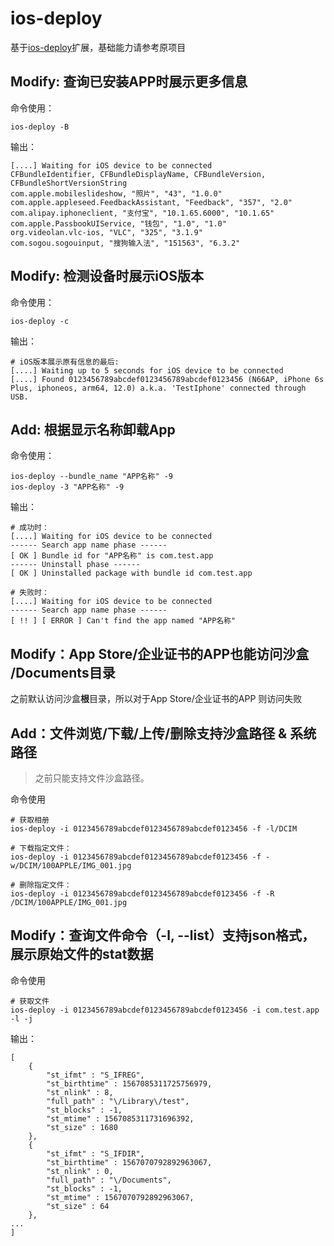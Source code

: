 # ios-deploy 

基于[ios-deploy](https://github.com/ios-control/ios-deploy)扩展，基础能力请参考原项目

## Modify: 查询已安装APP时展示更多信息
命令使用：
```
ios-deploy -B
```

输出：
```
[....] Waiting for iOS device to be connected
CFBundleIdentifier, CFBundleDisplayName, CFBundleVersion, CFBundleShortVersionString
com.apple.mobileslideshow, "照片", "43", "1.0.0"
com.apple.appleseed.FeedbackAssistant, "Feedback", "357", "2.0"
com.alipay.iphoneclient, "支付宝", "10.1.65.6000", "10.1.65"
com.apple.PassbookUIService, "钱包", "1.0", "1.0"
org.videolan.vlc-ios, "VLC", "325", "3.1.9"
com.sogou.sogouinput, "搜狗输入法", "151563", "6.3.2"
```

## Modify: 检测设备时展示iOS版本
命令使用：
```
ios-deploy -c
```

输出：
```
# iOS版本展示原有信息的最后:
[....] Waiting up to 5 seconds for iOS device to be connected
[....] Found 0123456789abcdef0123456789abcdef0123456 (N66AP, iPhone 6s Plus, iphoneos, arm64, 12.0) a.k.a. 'TestIphone' connected through USB.
```

## Add: 根据显示名称卸载App
命令使用：
```
ios-deploy --bundle_name "APP名称" -9
ios-deploy -3 "APP名称" -9
```
输出：
```
# 成功时：
[....] Waiting for iOS device to be connected
------ Search app name phase ------
[ OK ] Bundle id for "APP名称" is com.test.app
------ Uninstall phase ------
[ OK ] Uninstalled package with bundle id com.test.app

# 失败时：
[....] Waiting for iOS device to be connected
------ Search app name phase ------
[ !! ] [ ERROR ] Can't find the app named "APP名称"
```
## Modify：App Store/企业证书的APP也能访问沙盒 /Documents目录
之前默认访问沙盒**根**目录，所以对于App Store/企业证书的APP 则访问失败

## Add：文件浏览/下载/上传/删除支持沙盒路径 & 系统路径
> 之前只能支持文件沙盒路径。

命令使用
```
# 获取相册
ios-deploy -i 0123456789abcdef0123456789abcdef0123456 -f -l/DCIM

# 下载指定文件： 
ios-deploy -i 0123456789abcdef0123456789abcdef0123456 -f -w/DCIM/100APPLE/IMG_001.jpg

# 删除指定文件： 
ios-deploy -i 0123456789abcdef0123456789abcdef0123456 -f -R /DCIM/100APPLE/IMG_001.jpg
```
## Modify：查询文件命令（-l, --list）支持json格式，展示原始文件的stat数据
命令使用
```
# 获取文件
ios-deploy -i 0123456789abcdef0123456789abcdef0123456 -i com.test.app -l -j
```
输出：
```
[
    {
        "st_ifmt" : "S_IFREG",
        "st_birthtime" : 1567085311725756979,
        "st_nlink" : 8,
        "full_path" : "\/Library\/test",
        "st_blocks" : -1,
        "st_mtime" : 1567085311731696392,
        "st_size" : 1680
    },
    {
        "st_ifmt" : "S_IFDIR",
        "st_birthtime" : 1567070792892963067,
        "st_nlink" : 0,
        "full_path" : "\/Documents",
        "st_blocks" : -1,
        "st_mtime" : 1567070792892963067,
        "st_size" : 64
    },
...
]
```
